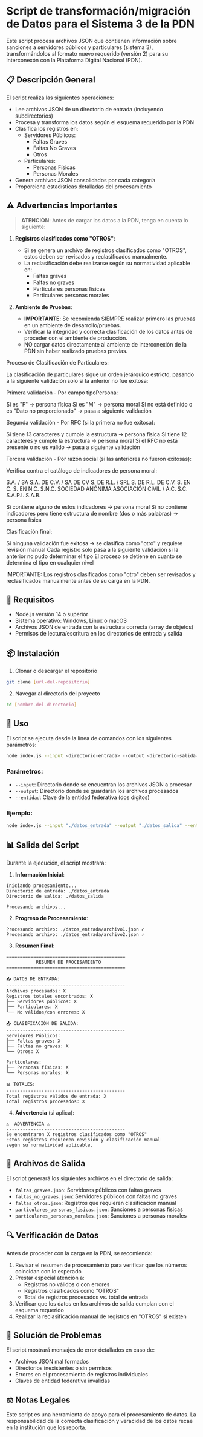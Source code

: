 # Script de transformación/migración de Datos para el Sistema 3 de la PDN

Este script procesa archivos JSON que contienen información sobre sanciones a servidores públicos y particulares (sistema 3), transformándolos al formato nuevo requerido (versión 2) para su interconexón con la Plataforma Digital Nacional (PDN).

## 📋 Descripción General

El script realiza las siguientes operaciones:
- Lee archivos JSON de un directorio de entrada (incluyendo subdirectorios)
- Procesa y transforma los datos según el esquema requerido por la PDN
- Clasifica los registros en:
  - Servidores Públicos:
    - Faltas Graves
    - Faltas No Graves
    - Otros
  - Particulares:
    - Personas Físicas
    - Personas Morales
- Genera archivos JSON consolidados por cada categoría
- Proporciona estadísticas detalladas del procesamiento

## ⚠️ Advertencias Importantes

> **ATENCIÓN**: Antes de cargar los datos a la PDN, tenga en cuenta lo siguiente:

1. **Registros clasificados como "OTROS"**:
   - Si se genera un archivo de registros clasificados como "OTROS", estos deben ser revisados y reclasificados manualmente.
   - La reclasificación debe realizarse según su normatividad aplicable en:
     - Faltas graves
     - Faltas no graves
     - Particulares personas físicas
     - Particulares personas morales

2. **Ambiente de Pruebas**:
   - **IMPORTANTE**: Se recomienda SIEMPRE realizar primero las pruebas en un ambiente de desarrollo/pruebas.
   - Verificar la integridad y correcta clasificación de los datos antes de proceder con el ambiente de producción.
   - NO cargar datos directamente al ambiente de interconexión de la PDN sin haber realizado pruebas previas.
     
Proceso de Clasificación de Particulares:

La clasificación de particulares sigue un orden jerárquico estricto, pasando a la siguiente validación solo si la anterior no fue exitosa:

Primera validación - Por campo tipoPersona:

Si es "F" → persona física
Si es "M" → persona moral
Si no está definido o es "Dato no proporcionado" → pasa a siguiente validación


Segunda validación - Por RFC (si la primera no fue exitosa):

Si tiene 13 caracteres y cumple la estructura → persona física
Si tiene 12 caracteres y cumple la estructura → persona moral
Si el RFC no está presente o no es válido → pasa a siguiente validación


Tercera validación - Por razón social (si las anteriores no fueron exitosas):

Verifica contra el catálogo de indicadores de persona moral:

S.A. / SA
S.A. DE C.V. / SA DE CV
S. DE R.L. / SRL
S. DE R.L. DE C.V.
S. EN C.
S. EN N.C.
S.N.C.
SOCIEDAD ANÓNIMA
ASOCIACIÓN CIVIL / A.C.
S.C.
S.A.P.I.
S.A.B.


Si contiene alguno de estos indicadores → persona moral
Si no contiene indicadores pero tiene estructura de nombre (dos o más palabras) → persona física


Clasificación final:

Si ninguna validación fue exitosa → se clasifica como "otro" y requiere revisión manual
Cada registro solo pasa a la siguiente validación si la anterior no pudo determinar el tipo
El proceso se detiene en cuanto se determina el tipo en cualquier nivel




IMPORTANTE: Los registros clasificados como "otro" deben ser revisados y reclasificados manualmente antes de su carga en la PDN.

## 🔧 Requisitos

- Node.js versión 14 o superior
- Sistema operativo: Windows, Linux o macOS
- Archivos JSON de entrada con la estructura correcta (array de objetos)
- Permisos de lectura/escritura en los directorios de entrada y salida

## 📦 Instalación

1. Clonar o descargar el repositorio
```bash
git clone [url-del-repositorio]
```

2. Navegar al directorio del proyecto
```bash
cd [nombre-del-directorio]
```

## 🚀 Uso

El script se ejecuta desde la línea de comandos con los siguientes parámetros:

```bash
node index.js --input <directorio-entrada> --output <directorio-salida> --entidad <clave-entidad>
```

### Parámetros:
- `--input`: Directorio donde se encuentran los archivos JSON a procesar
- `--output`: Directorio donde se guardarán los archivos procesados
- `--entidad`: Clave de la entidad federativa (dos dígitos)

### Ejemplo:
```bash
node index.js --input "./datos_entrada" --output "./datos_salida" --entidad 01
```

## 📊 Salida del Script

Durante la ejecución, el script mostrará:

1. **Información Inicial**:
```
Iniciando procesamiento...
Directorio de entrada: ./datos_entrada
Directorio de salida: ./datos_salida

Procesando archivos...
```

2. **Progreso de Procesamiento**:
```
Procesando archivo: ./datos_entrada/archivo1.json ✓
Procesando archivo: ./datos_entrada/archivo2.json ✓
```

3. **Resumen Final**:
```
============================================
           RESUMEN DE PROCESAMIENTO
============================================

📥 DATOS DE ENTRADA:
--------------------------------------------
Archivos procesados: X
Registros totales encontrados: X
├── Servidores públicos: X
├── Particulares: X
└── No válidos/con errores: X

📤 CLASIFICACIÓN DE SALIDA:
--------------------------------------------
Servidores Públicos:
├── Faltas graves: X
├── Faltas no graves: X
└── Otros: X

Particulares:
├── Personas físicas: X
└── Personas morales: X

📊 TOTALES:
--------------------------------------------
Total registros válidos de entrada: X
Total registros procesados: X
```

4. **Advertencia** (si aplica):
```
⚠️  ADVERTENCIA ⚠️
--------------------------------------------
Se encontraron X registros clasificados como "OTROS"
Estos registros requieren revisión y clasificación manual
según su normatividad aplicable.
```

## 📄 Archivos de Salida

El script generará los siguientes archivos en el directorio de salida:
- `faltas_graves.json`: Servidores públicos con faltas graves
- `faltas_no_graves.json`: Servidores públicos con faltas no graves
- `faltas_otros.json`: Registros que requieren clasificación manual
- `particulares_personas_fisicas.json`: Sanciones a personas físicas
- `particulares_personas_morales.json`: Sanciones a personas morales

## 🔍 Verificación de Datos

Antes de proceder con la carga en la PDN, se recomienda:

1. Revisar el resumen de procesamiento para verificar que los números coincidan con lo esperado
2. Prestar especial atención a:
   - Registros no válidos o con errores
   - Registros clasificados como "OTROS"
   - Total de registros procesados vs. total de entrada
3. Verificar que los datos en los archivos de salida cumplan con el esquema requerido
4. Realizar la reclasificación manual de registros en "OTROS" si existen

## 🐛 Solución de Problemas

El script mostrará mensajes de error detallados en caso de:
- Archivos JSON mal formados
- Directorios inexistentes o sin permisos
- Errores en el procesamiento de registros individuales
- Claves de entidad federativa inválidas

## ⚖️ Notas Legales

Este script es una herramienta de apoyo para el procesamiento de datos. La responsabilidad de la correcta clasificación y veracidad de los datos recae en la institución que los reporta.
